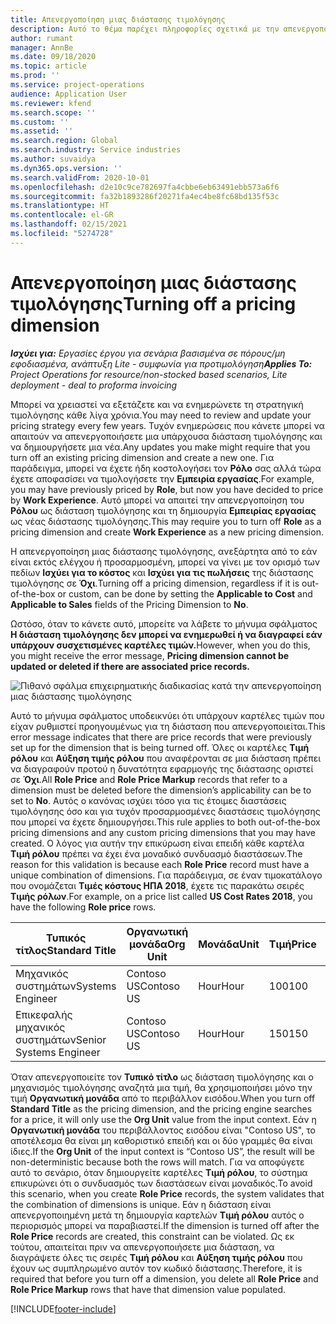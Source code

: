```yaml
---
title: Απενεργοποίηση μιας διάστασης τιμολόγησης
description: Αυτό το θέμα παρέχει πληροφορίες σχετικά με την απενεργοποίηση των διαστάσεων τιμολόγησης.
author: rumant
manager: AnnBe
ms.date: 09/18/2020
ms.topic: article
ms.prod: ''
ms.service: project-operations
audience: Application User
ms.reviewer: kfend
ms.search.scope: ''
ms.custom: ''
ms.assetid: ''
ms.search.region: Global
ms.search.industry: Service industries
ms.author: suvaidya
ms.dyn365.ops.version: ''
ms.search.validFrom: 2020-10-01
ms.openlocfilehash: d2e10c9ce782697fa4cbbe6eb63491ebb573a6f6
ms.sourcegitcommit: fa32b1893286f20271fa4ec4be8fc68bd135f53c
ms.translationtype: HT
ms.contentlocale: el-GR
ms.lasthandoff: 02/15/2021
ms.locfileid: "5274728"
---
```

# <a name="turning-off-a-pricing-dimension"></a><span data-ttu-id="f53c5-103">Απενεργοποίηση μιας διάστασης τιμολόγησης</span><span class="sxs-lookup"><span data-stu-id="f53c5-103">Turning off a pricing dimension</span></span>

<span data-ttu-id="f53c5-104">_**Ισχύει για:** Εργασίες έργου για σενάρια βασισμένα σε πόρους/μη εφοδιασμένα, ανάπτυξη Lite - συμφωνία για προτιμολόγηση_</span><span class="sxs-lookup"><span data-stu-id="f53c5-104">_**Applies To:** Project Operations for resource/non-stocked based scenarios, Lite deployment - deal to proforma invoicing_</span></span>

<span data-ttu-id="f53c5-105">Μπορεί να χρειαστεί να εξετάζετε και να ενημερώνετε τη στρατηγική τιμολόγησης κάθε λίγα χρόνια.</span><span class="sxs-lookup"><span data-stu-id="f53c5-105">You may need to review and update your pricing strategy every few years.</span></span> <span data-ttu-id="f53c5-106">Τυχόν ενημερώσεις που κάνετε μπορεί να απαιτούν να απενεργοποιήσετε μια υπάρχουσα διάσταση τιμολόγησης και να δημιουργήσετε μια νέα.</span><span class="sxs-lookup"><span data-stu-id="f53c5-106">Any updates you make might require that you turn off an existing pricing dimension and create a new one.</span></span> <span data-ttu-id="f53c5-107">Για παράδειγμα, μπορεί να έχετε ήδη κοστολογήσει τον **Ρόλο** σας αλλά τώρα έχετε αποφασίσει να τιμολογήσετε την **Εμπειρία εργασίας**.</span><span class="sxs-lookup"><span data-stu-id="f53c5-107">For example, you may have previously priced by **Role**, but now you have decided to price by **Work Experience**.</span></span> <span data-ttu-id="f53c5-108">Αυτό μπορεί να απαιτεί την απενεργοποίηση του **Ρόλου** ως διάσταση τιμολόγησης και τη δημιουργία **Εμπειρίας εργασίας** ως νέας διάστασης τιμολόγησης.</span><span class="sxs-lookup"><span data-stu-id="f53c5-108">This may require you to turn off **Role** as a pricing dimension and create **Work Experience** as a new pricing dimension.</span></span> 

<span data-ttu-id="f53c5-109">Η απενεργοποίηση μιας διάστασης τιμολόγησης, ανεξάρτητα από το εάν είναι εκτός ελέγχου ή προσαρμοσμένη, μπορεί να γίνει με τον ορισμό των πεδίων **Ισχύει για το κόστος** και **Ισχύει για τις πωλήσεις** της διάστασης τιμολόγησης σε **Όχι**.</span><span class="sxs-lookup"><span data-stu-id="f53c5-109">Turning off a pricing dimension, regardless if it is out-of-the-box or custom, can be done by setting the **Applicable to Cost** and **Applicable to Sales** fields of the Pricing Dimension to **No**.</span></span>

<span data-ttu-id="f53c5-110">Ωστόσο, όταν το κάνετε αυτό, μπορείτε να λάβετε το μήνυμα σφάλματος **Η διάσταση τιμολόγησης δεν μπορεί να ενημερωθεί ή να διαγραφεί εάν υπάρχουν συσχετισμένες καρτέλες τιμών.**</span><span class="sxs-lookup"><span data-stu-id="f53c5-110">However, when you do this, you might receive the error message, **Pricing dimension cannot be updated or deleted if there are associated price records.**</span></span>

![Πιθανό σφάλμα επιχειρηματικής διαδικασίας κατά την απενεργοποίηση μιας διάστασης τιμολόγησης](media/Business-Process-Error.png)

<span data-ttu-id="f53c5-112">Αυτό το μήνυμα σφάλματος υποδεικνύει ότι υπάρχουν καρτέλες τιμών που είχαν ρυθμιστεί προηγουμένως για τη διάσταση που απενεργοποιείται.</span><span class="sxs-lookup"><span data-stu-id="f53c5-112">This error message indicates that there are price records that were previously set up for the dimension that is being turned off.</span></span> <span data-ttu-id="f53c5-113">Όλες οι καρτέλες **Τιμή ρόλου** και **Αύξηση τιμής ρόλου** που αναφέρονται σε μια διάσταση πρέπει να διαγραφούν προτού η δυνατότητα εφαρμογής της διάστασης οριστεί σε **Όχι**.</span><span class="sxs-lookup"><span data-stu-id="f53c5-113">All **Role Price** and **Role Price Markup** records that refer to a dimension must be deleted before the dimension’s applicability can be to set to **No**.</span></span> <span data-ttu-id="f53c5-114">Αυτός ο κανόνας ισχύει τόσο για τις έτοιμες διαστάσεις τιμολόγησης όσο και για τυχόν προσαρμοσμένες διαστάσεις τιμολόγησης που μπορεί να έχετε δημιουργήσει.</span><span class="sxs-lookup"><span data-stu-id="f53c5-114">This rule applies to both out-of-the-box pricing dimensions and any custom pricing dimensions that you may have created.</span></span> <span data-ttu-id="f53c5-115">Ο λόγος για αυτήν την επικύρωση είναι επειδή κάθε καρτέλα **Τιμή ρόλου** πρέπει να έχει ένα μοναδικό συνδυασμό διαστάσεων.</span><span class="sxs-lookup"><span data-stu-id="f53c5-115">The reason for this validation is because each **Role Price** record must have a unique combination of dimensions.</span></span> <span data-ttu-id="f53c5-116">Για παράδειγμα, σε έναν τιμοκατάλογο που ονομάζεται **Τιμές κόστους ΗΠΑ 2018**, έχετε τις παρακάτω σειρές **Τιμής ρόλων**.</span><span class="sxs-lookup"><span data-stu-id="f53c5-116">For example, on a price list called **US Cost Rates 2018**, you have the following **Role price** rows.</span></span> 

| <span data-ttu-id="f53c5-117">Τυπικός τίτλος</span><span class="sxs-lookup"><span data-stu-id="f53c5-117">Standard Title</span></span>         | <span data-ttu-id="f53c5-118">Οργανωτική μονάδα</span><span class="sxs-lookup"><span data-stu-id="f53c5-118">Org Unit</span></span>    |<span data-ttu-id="f53c5-119">Μονάδα</span><span class="sxs-lookup"><span data-stu-id="f53c5-119">Unit</span></span>   |<span data-ttu-id="f53c5-120">Τιμή</span><span class="sxs-lookup"><span data-stu-id="f53c5-120">Price</span></span>  |<span data-ttu-id="f53c5-121">Νομισματική μονάδα</span><span class="sxs-lookup"><span data-stu-id="f53c5-121">Currency</span></span>  |
| -----------------------|-------------|-------|-------|----------|
| <span data-ttu-id="f53c5-122">Μηχανικός συστημάτων</span><span class="sxs-lookup"><span data-stu-id="f53c5-122">Systems Engineer</span></span>|<span data-ttu-id="f53c5-123">Contoso US</span><span class="sxs-lookup"><span data-stu-id="f53c5-123">Contoso US</span></span>|<span data-ttu-id="f53c5-124">Hour</span><span class="sxs-lookup"><span data-stu-id="f53c5-124">Hour</span></span>| <span data-ttu-id="f53c5-125">100</span><span class="sxs-lookup"><span data-stu-id="f53c5-125">100</span></span>|<span data-ttu-id="f53c5-126">USD</span><span class="sxs-lookup"><span data-stu-id="f53c5-126">USD</span></span>|
| <span data-ttu-id="f53c5-127">Επικεφαλής μηχανικός συστημάτων</span><span class="sxs-lookup"><span data-stu-id="f53c5-127">Senior Systems Engineer</span></span>|<span data-ttu-id="f53c5-128">Contoso US</span><span class="sxs-lookup"><span data-stu-id="f53c5-128">Contoso US</span></span>|<span data-ttu-id="f53c5-129">Hour</span><span class="sxs-lookup"><span data-stu-id="f53c5-129">Hour</span></span>| <span data-ttu-id="f53c5-130">150</span><span class="sxs-lookup"><span data-stu-id="f53c5-130">150</span></span>| <span data-ttu-id="f53c5-131">USD</span><span class="sxs-lookup"><span data-stu-id="f53c5-131">USD</span></span>|


<span data-ttu-id="f53c5-132">Όταν απενεργοποιείτε τον **Τυπικό τίτλο** ως διάσταση τιμολόγησης και ο μηχανισμός τιμολόγησης αναζητά μια τιμή, θα χρησιμοποιήσει μόνο την τιμή **Οργανωτική μονάδα** από το περιβάλλον εισόδου.</span><span class="sxs-lookup"><span data-stu-id="f53c5-132">When you turn off **Standard Title** as the pricing dimension, and the pricing engine searches for a price, it will only use the **Org Unit** value from the input context.</span></span> <span data-ttu-id="f53c5-133">Εάν η **Οργανωτική μονάδα** του περιβάλλοντος εισόδου είναι "Contoso US", το αποτέλεσμα θα είναι μη καθοριστικό επειδή και οι δύο γραμμές θα είναι ίδιες.</span><span class="sxs-lookup"><span data-stu-id="f53c5-133">If the **Org Unit** of the input context is “Contoso US”, the result will be non-deterministic because both the rows will match.</span></span> <span data-ttu-id="f53c5-134">Για να αποφύγετε αυτό το σενάριο, όταν δημιουργείτε καρτέλες **Τιμή ρόλου**, το σύστημα επικυρώνει ότι ο συνδυασμός των διαστάσεων είναι μοναδικός.</span><span class="sxs-lookup"><span data-stu-id="f53c5-134">To avoid this scenario, when you create **Role Price** records, the system validates that the combination of dimensions is unique.</span></span> <span data-ttu-id="f53c5-135">Εάν η διάσταση είναι απενεργοποιημένη μετά τη δημιουργία καρτελών **Τιμή ρόλου** αυτός ο περιορισμός μπορεί να παραβιαστεί.</span><span class="sxs-lookup"><span data-stu-id="f53c5-135">If the dimension is turned off after the **Role Price** records are created, this constraint can be violated.</span></span> <span data-ttu-id="f53c5-136">Ως εκ τούτου, απαιτείται πριν να απενεργοποιήσετε μια διάσταση, να διαγράψετε όλες τις σειρές **Τιμή ρόλου** και **Αύξηση τιμής ρόλου** που έχουν ως συμπληρωμένο αυτόν τον κωδικό διάστασης.</span><span class="sxs-lookup"><span data-stu-id="f53c5-136">Therefore, it is required that before you turn off a dimension, you delete all **Role Price** and **Role Price Markup** rows that have that dimension value populated.</span></span>


[!INCLUDE[footer-include](../includes/footer-banner.md)]